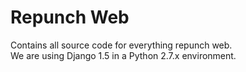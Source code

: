 Repunch Web
===========
Contains all source code for everything repunch web.  
We are using Django 1.5 in a Python 2.7.x environment.
